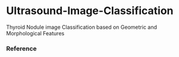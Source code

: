# Ultrasound-Image-Classification
Thyroid Nodule image Classification based on Geometric  and Morphological Features


### Reference 

